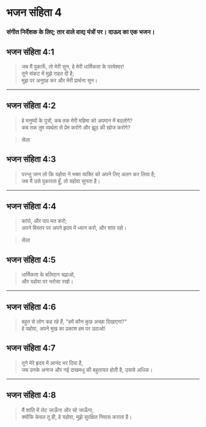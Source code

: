 # भजन संहिता 4

### संगीत निर्देशक के लिए; तार वाले वाद्य यंत्रों पर। दाऊद का एक भजन।

## भजन संहिता 4:1

> जब मैं पुकारूँ, तो मेरी सुन, हे मेरी धार्मिकता के परमेश्वर!  
> तूने संकट में मुझे राहत दी है;  
> मुझ पर अनुग्रह कर और मेरी प्रार्थना सुन।

---

## भजन संहिता 4:2

> हे मनुष्यों के पुत्रों, कब तक मेरी महिमा को अपमान में बदलोगे?  
> कब तक तुम व्यर्थता से प्रेम करोगे और झूठ की खोज करोगे?

> सेला

## भजन संहिता 4:3

> परन्तु जान लो कि यहोवा ने भक्त व्यक्ति को अपने लिए अलग कर लिया है;  
> जब मैं उसे पुकारता हूँ, तो यहोवा सुनता है।

---

## भजन संहिता 4:4

> कांपो, और पाप मत करो;  
> अपने बिस्तर पर अपने हृदय में ध्यान करो, और शांत रहो।

> सेला

## भजन संहिता 4:5

> धार्मिकता के बलिदान चढ़ाओ,  
> और यहोवा पर भरोसा रखो।

---

## भजन संहिता 4:6

> बहुत से लोग कह रहे हैं, "हमें कौन कुछ अच्छा दिखाएगा?"  
> हे यहोवा, अपने मुख का प्रकाश हम पर उठाओ!

## भजन संहिता 4:7

> तूने मेरे हृदय में आनंद भर दिया है,  
> जब उनके अनाज और नई दाखमधु की बहुतायत होती है, उससे अधिक।

---

## भजन संहिता 4:8

> मैं शांति में लेट जाऊँगा और सो जाऊँगा,  
> क्योंकि केवल तू ही, हे यहोवा, मुझे सुरक्षित निवास कराता है।
